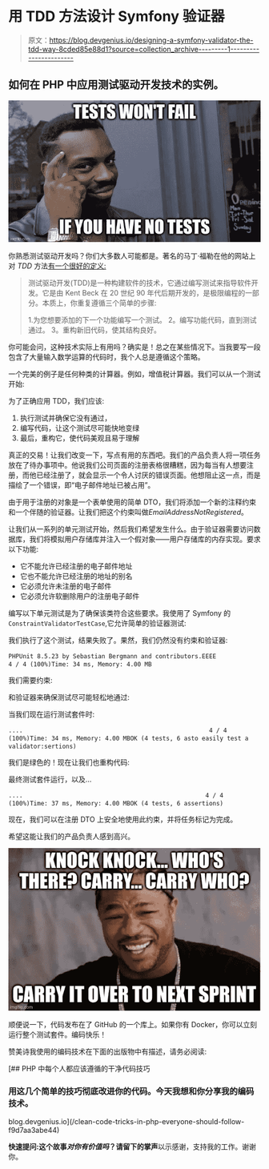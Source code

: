 # 用 TDD 方法设计 Symfony 验证器

> 原文：<https://blog.devgenius.io/designing-a-symfony-validator-the-tdd-way-8cded85e88d1?source=collection_archive---------1----------------------->

## 如何在 PHP 中应用测试驱动开发技术的实例。

![](img/df428b90c6d01db9ee598c11c17f6e91.png)

你熟悉测试驱动开发吗？你们大多数人可能都是。著名的马丁·福勒在他的网站上对 *TDD* 方法[有一个很好的定义:](https://martinfowler.com/bliki/TestDrivenDevelopment.html)

> 测试驱动开发(TDD)是一种构建软件的技术，它通过编写测试来指导软件开发。它是由 Kent Beck 在 20 世纪 90 年代后期开发的，是极限编程的一部分。本质上，你重复遵循三个简单的步骤:
> 
> 1.为您想要添加的下一个功能编写一个测试。
> 2。编写功能代码，直到测试通过。
> 3。重构新旧代码，使其结构良好。

你可能会问，这种技术实际上有用吗？确实是！总之在某些情况下。当我要写一段包含了大量输入数学运算的代码时，我个人总是遵循这个策略。

一个完美的例子是任何种类的计算器。例如，增值税计算器。我们可以从一个测试开始:

为了正确应用 TDD，我们应该:

1.  执行测试并确保它没有通过，
2.  编写代码，让这个测试尽可能快地变绿
3.  最后，重构它，使代码美观且易于理解

真正的交易！让我们改变一下，写点有用的东西吧。我们的产品负责人将一项任务放在了待办事项中。他说我们公司页面的注册表格很糟糕，因为每当有人想要注册，而他已经注册了，就会显示一个令人讨厌的错误页面。他想阻止这一点，而是描绘了一个错误，即“电子邮件地址已被占用”。

由于用于注册的对象是一个表单使用的简单 DTO，我们将添加一个新的注释约束和一个伴随的验证器。让我们把这个约束叫做*EmailAddressNotRegistered*。

让我们从一系列的单元测试开始，然后我们希望发生什么。由于验证器需要访问数据库，我们将模拟用户存储库并注入一个假对象——用户存储库的内存实现。要求以下功能:

*   它不能允许已经注册的电子邮件地址
*   它也不能允许已经注册的地址的别名
*   它必须允许未注册的电子邮件
*   它必须允许软删除用户的注册电子邮件

编写以下单元测试是为了确保该类符合这些要求。我使用了 Symfony 的`ConstraintValidatorTestCase`,它允许简单的验证器测试:

我们执行了这个测试，结果失败了。果然，我们仍然没有约束和验证器:

```
PHPUnit 8.5.23 by Sebastian Bergmann and contributors.EEEE                                                                4 / 4 (100%)Time: 34 ms, Memory: 4.00 MB
```

我们需要约束:

和验证器来确保测试尽可能轻松地通过:

当我们现在运行测试套件时:

```
....                                                    4 / 4 (100%)Time: 34 ms, Memory: 4.00 MBOK (4 tests, 6 asto easily test a validator:sertions)
```

我们是绿色的！现在让我们也重构代码:

最终测试套件运行，以及…

```
....                                                   4 / 4 (100%)Time: 37 ms, Memory: 4.00 MBOK (4 tests, 6 assertions)
```

现在，我们可以在注册 DTO 上安全地使用此约束，并将任务标记为完成。

希望这能让我们的产品负责人感到高兴。

![](img/8e115c6f8dc32ff69b4dab4df0327198.png)

顺便说一下，代码发布在了 GitHub 的一个库上。如果你有 Docker，你可以立刻运行整个测试套件。编码快乐！

赞美诗我使用的编码技术在下面的出版物中有描述，请务必阅读:

[](/clean-code-tricks-in-php-everyone-should-follow-f9d7aa3abe44) [## PHP 中每个人都应该遵循的干净代码技巧

### 用这几个简单的技巧彻底改进你的代码。今天我想和你分享我的编码技术。

blog.devgenius.io](/clean-code-tricks-in-php-everyone-should-follow-f9d7aa3abe44) 

**快速提问:**这个故事*对你有价值吗*？请留下**的掌声**以示感谢，支持我的工作。谢谢你。